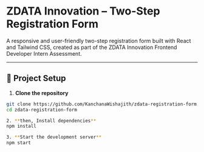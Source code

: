 # ZDATA Innovation – Two-Step Registration Form

A responsive and user-friendly two-step registration form built with React and Tailwind CSS, created as part of the ZDATA Innovation Frontend Developer Intern Assessment.

---

## 🚀 Project Setup

1. **Clone the repository**

```bash
git clone https://github.com/KanchanaWishajith/zdata-registration-form.git
cd zdata-registration-form

2. **then, Install dependencies**
npm install

3. **Start the development server** 
npm start
